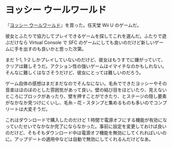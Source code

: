 # ヨッシー ウールワールド

『[ヨッシー ウールワールド](http://www.nintendo.co.jp/wiiu/aycj/)』を買った。任天堂 Wii U のゲームだ。

彼女とふたりで協力してプレイできるゲームを探してこれを選んだ。ふたりで遊ぶだけなら Virtual Console で SFC のゲームにしても良いのだけど新しいゲームに手を出すのも良いかと思った次第。

まだ 1-1, 1-2 しかプレイしていないのだけど、彼女はもうすでに嫌がっていて、クリアは難しそうだ。アクション性の強いゲームはイマイチなのかもしれない。そんなに難しくはなさそうだけど、彼女にとっては難しいのだろう。

ゲーム自体の感想はまだまだなのでそんなにない。毛糸でできたヨッシーやその音楽はほのぼのとした雰囲気があって良い。壁の結び目をほどいたり、見えないところにブロックがあったり、壁を押すことができたり、とステージの隠し要素がなかなか見つけにくいし、毛糸・花・スタンプと集めるものも多いのでコンプリートは大変そうだ。

これはダウンロードで購入したのだけど 1 時間で電源オフにする機能が有効になっていたせいでなかなか完了にならなかった。事前に設定を変更しておけば良いのだけど、そもそもダウンロード中は電源オフ機能を無効にしてくれればいいのに。アップデートの適用中などは自動で無効にしてくれるんだけどなあ。

